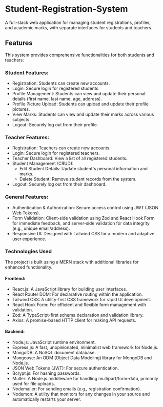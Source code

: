 # Student-Registration-System

A full-stack web application for managing student registrations, profiles, and academic marks, with separate interfaces for students and teachers.

## Features
This system provides comprehensive functionalities for both students and teachers:
### Student Features:
- Registration: Students can create new accounts.
- Login: Secure login for registered students.
- Profile Management: Students can view and update their personal details (first name, last name, age, address).
- Profile Picture Upload: Students can upload and update their profile pictures.
- View Marks: Students can view and update their marks across various subjects.
- Logout: Securely log out from their profile.
### Teacher Features:
- Registration: Teachers can create new accounts.
- Login: Secure login for registered teachers.
- Teacher Dashboard: View a list of all registered students.
- Student Management (CRUD):
   - Edit Student Details: Update student's personal information and marks.
   - Delete Student: Remove student records from the system.
- Logout: Securely log out from their dashboard.

### General Features:
- Authentication & Authorization: Secure access control using JWT (JSON Web Tokens).
- Form Validation: Client-side validation using Zod and React Hook Form for immediate feedback, and server-side validation for data integrity (e.g., unique email/address).
- Responsive UI: Designed with Tailwind CSS for a modern and adaptive user experience.

### Technologies Used
The project is built using a MERN stack with additional libraries for enhanced functionality.
#### Frontend:
- React.js: A JavaScript library for building user interfaces.
- React Router DOM: For declarative routing within the application.
- Tailwind CSS: A utility-first CSS framework for rapid UI development.
- React Hook Form: For efficient and flexible form management with validation.
- Zod: A TypeScript-first schema declaration and validation library.
- Axios: A promise-based HTTP client for making API requests.
#### Backend:
- Node.js: JavaScript runtime environment.
- Express.js: A fast, unopinionated, minimalist web framework for Node.js.
- MongoDB: A NoSQL document database.
- Mongoose: An ODM (Object Data Modeling) library for MongoDB and Node.js.
- JSON Web Tokens (JWT): For secure authentication.
- Bcrypt.js: For hashing passwords.
- Multer: A Node.js middleware for handling multipart/form-data, primarily used for file uploads.
- Nodemailer: For sending emails (e.g., registration confirmation).
- Nodemon: A utility that monitors for any changes in your source and automatically restarts your server.

